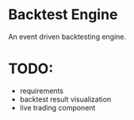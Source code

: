# Backtest Engine

An event driven backtesting engine.


# TODO:
* requirements
* backtest result visualization
* live trading component
